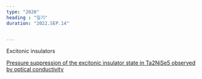 ```yaml
---
type: "2020"
heading : "일기"
duration: "2022.SEP.14"


---
```

 

Excitonic insulators


[Pressure suppression of the excitonic insulator state in Ta2NiSe5 observed by
optical conductivity](https://arxiv.org/pdf/2208.12077.pdf)